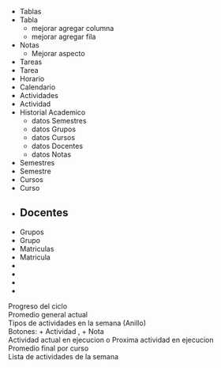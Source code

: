 - Tablas
- Tabla
  - mejorar agregar columna
  - mejorar agregar fila
- Notas
  - Mejorar aspecto
- Tareas
- Tarea
- Horario
- Calendario
- Actividades
- Actividad
- Historial Academico
  - datos Semestres
  - datos Grupos
  - datos Cursos
  - datos Docentes
  - datos Notas
- Semestres
- Semestre
- Cursos
- Curso
- Docentes
  - 
- Grupos
- Grupo
- Matriculas
- Matricula
-  
-  
-  
-  














<div class="d_block" style="grid-area: 1 / 1 / 4 / 4;">
        Progreso del ciclo
    </div>
    <div class="d_block" style="grid-area: 1 / 4 / 3 / 7;">
        Promedio general actual
    </div>
    <div class="d_block" style="grid-area: 1 / 10 / 4 / 13;">
        Tipos de actividades en la semana (Anillo)
    </div>
    <div class="d_block" style="grid-area: 3 / 7 / 4 / 10;">
        Botones: + Actividad , + Nota 
    </div>
    <div class="d_block" style="grid-area: 1 / 7 / 3 / 10 ;">
        Actividad actual en ejecucion o Proxima actividad en ejecucion
    </div>
    <div class="d_block" style="grid-area: 4 / 1 / 7 / 7 ;">
        Promedio final por curso
    </div>
    <div class="d_block" style="grid-area: 4 / 10 / 7 / 13 ;">
        Lista de actividades de la semana
    </div>
